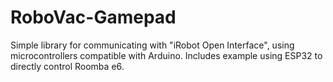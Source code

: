 # RoboVac-Gamepad
Simple library for communicating with "iRobot Open Interface", using microcontrollers compatible with Arduino. Includes example using ESP32 to directly control Roomba e6.
